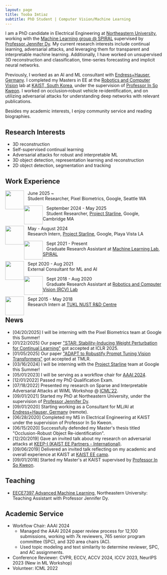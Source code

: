 ```yaml
---
layout: page
title: Tooba Imtiaz
subtitle: PhD Student | Computer Vision/Machine Learning
---
```


I am a PhD candidate in Electrical Engineering at [Northeastern University](https://www.northeastern.edu/), working with the [Machine Learning group @ SPIRAL](https://mllabneu.github.io/) supervised by [Professor Jennifer Dy](https://scholar.google.com/citations?user=6h7b0fAAAAAJ&hl=en). My current research interests include continual learning, adversarial attacks, and leveraging them for transparent and interpretable machine learning. Additionally, I have worked on unsupervised 3D reconstruction and classification, time-series forecasting and implicit neural networks. 

Previously, I worked as an AI and ML consultant with [Endress+Hauser, Germany](https://www.endress.com/en). I completed my Masters in EE at the [Robotics and Computer Vision](http://rcv.kaist.ac.kr/index.php?mid=rcv_01_01) lab at [KAIST, South Korea](https://www.kaist.ac.kr/en/), under the supervision of [Professor In So Kweon](https://scholar.google.com/citations?hl=en&user=XA8EOlEAAAAJ). I worked on occlusion‐robust vehicle re‐identification, and on utilizing adversarial attacks for understanding deep networks with relevant publications.

Besides my academic interests, I enjoy community service and reading biographies.

## Research Interests
- 3D reconstruction
- Self-supervised continual learning 
- Adversarial attacks for robust and interpretable ML
- 3D object detection, representation learning and reconstruction
- 2D object detection, segmentation and tracking


## Work Experience
<!-- ![image](assets/img/neu_logo.png){: style="float: left; width=80"}
Sept 2021 - Present\
Graduate Research Assistant at Machine Learning Lab, [SPIRAL](https://mllabneu.github.io/). -->

<img src="assets/img/google_logo.png" width="60" height="60" style="float: left" margin-right="30px"/> &nbsp;&nbsp; June 2025 ~ \
&nbsp;&nbsp; Student Researcher, Pixel Biometrics, Google, Seattle WA


<img src="assets/img/google_logo.png" width="60" height="60" style="float: left" margin-right="30px"/> &nbsp;&nbsp; September 2024 - May 2025 \
&nbsp;&nbsp; Student Researcher, [Project Starline](https://blog.google/technology/research/project-starline/), Google, Cambridge MA


<img src="assets/img/google_logo.png" width="60" height="60" style="float: left" margin-right="30px"/> &nbsp;&nbsp; May - August 2024 \
&nbsp;&nbsp; Research Intern, [Project Starline](https://blog.google/technology/research/project-starline/), Google, Playa Vista LA



<img src="assets/img/neu_logo.png" float="left" width="60" height="60" style="float: left" margin-right="30px"/> &nbsp;&nbsp; Sept 2021 - Present\
&nbsp;&nbsp; Graduate Research Assistant at [Machine Learning Lab](https://mllabneu.github.io/), [SPIRAL](https://web.northeastern.edu/spiral/)



<img src="assets/img/EH.png" width="60" height="60" style="float: left" margin-right="30px"/> &nbsp;&nbsp; Sept 2020 - Aug 2021\
&nbsp;&nbsp; External Consultant for ML and AI



<img src="assets/img/kaist.png" width="60" height="60" style="float: left" margin-right="30px"/> &nbsp;&nbsp; Sept 2018 - Aug 2020\
&nbsp;&nbsp; Graduate Research Assistant at [Robotics and Computer Vision (RCV) Lab](http://rcv.kaist.ac.kr/index.php?mid=rcv_01_01)



<img src="assets/img/nust.png" width="60" height="60" style="float: left" margin-right="30px"/> &nbsp;&nbsp; Sept 2015 - May 2018\
&nbsp;&nbsp; Research Intern at [TUKL NUST R&D Centre](https://tukl.seecs.nust.edu.pk/)





## News
- [04/20/2025] I will be interning with the Pixel Biometrics team at Google this Summer!
- [01/22/2025] Our paper ["STAR: Stability-Inducing Weight Perturbation for Continual Learning"](https://openreview.net/forum?id=6N5OM5Duuj) got accepted at ICLR 2025.
- [01/05/2025] Our paper ["ADAPT to Robustify Prompt Tuning Vision Transformers"](https://arxiv.org/pdf/2403.13196) got accepted at TMLR.
- [03/16/2024] I will be interning with the [Project Starline](https://blog.google/technology/research/project-starline/) team at Google this Summer!
- [05/01/2023] I will be serving as a workflow chair for [AAAI 2024](https://aaai.org/aaai-conference/).
- [12/01/2022] Passed my PhD Qualification Exam.
- [07/18/2022] Presented my research on Sparse and Interpretable Adversarial Attacks at WiML Workshop @ [ICML'22](https://icml.cc/Conferences/2022).
- [09/01/2021] Started my PhD at Northeastern University, under the supervision of [Professor Jennifer Dy](https://mllabneu.github.io/).
- [09/01/2020] Starting working as a Consultant for ML/AI at [Endress+Hauser, Germany](https://www.endress.com/en) (remote).
- [06/28/2020] Completed my MS in Electrical Engineering at KAIST under the supervision of Professor In So Kweon.
- [06/15/2020] Successfully defended my Master's thesis titled "Occlusion-Robust Object Re-identification".
- [12/20/2019] Gave an invited talk about my research on adversarial attacks at [KEEP-I (KAIST EE Partners - International)](https://ee.kaist.ac.kr/en/event/17315/).
- [09/06/2019] Delivered an invited talk reflecting on my academic and overall experience at KAIST at [KAIST EE camp](https://ee.kaist.ac.kr/en/event/17081/).
- [09/01/2018] Started my Master's at KAIST supervised by [Professor In So Kweon](https://scholar.google.com/citations?hl=en&user=XA8EOlEAAAAJ).

<!-- ## Selected Projects
Updating soon. -->

## Teaching
- [EECE7397 Advanced Machine Learning](https://www.coursicle.com/neu/courses/EECE/7397/), Northeastern University: Teaching Assistant with Professor Jennifer Dy.

## Academic Service
- Workflow Chair: AAAI 2024
  - Managed the AAAI 2024 paper review process for 12,100 submissions, working with 7k reviewers, 765 senior program committee (SPC), and 320 area chairs (AC).
  - Used topic modeling and text similarity to determine reviewer, SPC, and AC assignments.
- Conference Reviewer: CVPR, ECCV, ACCV 2024, ICCV 2023, NeurIPS 2023 (New in ML Workshop)
- Volunteer: ICML 2022